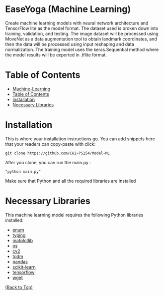 # **EaseYoga (Machine Learning)**

<!-- Button and Banner-->

<!-- Describe your project in brief -->
Create machine learning models with neural network architecture and TensorFlow lite as the model format. The dataset used is broken down into training, validation, and testing. The image dataset will be processed using MoveNet as a data augmentation tool to obtain landmark coordinates, and then the data will be processed using input reshaping and data normalization. The training model uses the keras.Sequential method where the model results will be exported in .tflite format.

# **Table of Contents**

- [Machine-Learning](#easeyoga-(machine-learning))
- [Table of Contents](#table-of-contents)
- [Installation](#installation)
- [Necessary Libraries](#necessary-libraries)
  
# **Installation** 

This is where your installation instructions go.
You can add snippets here that your readers can copy-paste with click:

```shell
git clone https://github.com/CH2-PS254/Model-ML
```

After you clone, you can run the main.py  :

```shell
"python main.py"
```

Make sure that Python and all the required libraries are installed

# **Necessary Libraries** 

This machine learning model requires the following Python libraries installed:

- [enum](https://docs.python.org/3/library/enum.html)
- [typing](https://docs.python.org/3/library/typing.html)
- [matplotlib](https://numpydoc.readthedocs.io/)
- [os](https://python.readthedocs.io/en/v2.7.2/library/os.html)
- [cv2](https://docs.opencv.org/4.x/)
- [tqdm](https://tqdm.github.io/)
- [pandas](https://pandas.pydata.org/docs/)
- [scikit-learn](https://scikit-learn.org/)
- [tensorflow](https://www.tensorflow.org/api_docs)
- [wget](https://ftp.gnu.org/gnu/wget/)

[(Back to Top)](#table-of-contents)
